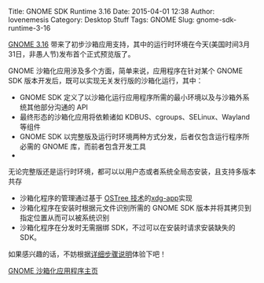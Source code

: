 Title: GNOME SDK Runtime 3.16
Date: 2015-04-01 12:38
Author: lovenemesis
Category: Desktop Stuff
Tags: GNOME
Slug: gnome-sdk-runtime-3-16

[GNOME 3.16](https://linuxtoy.org/archives/gnome-3-16.html)
带来了初步沙箱应用支持，其中的运行时环境在今天(美国时间3月31日，非愚人节)发布首个正式预览版了。

GNOME 沙箱化应用涉及多个方面，简单来说，应用程序在针对某个 GNOME SDK
版本开发后，既可以实现无关发行版的沙箱化运行，其中：

* GNOME SDK
定义了以沙箱化运行应用程序所需的最小环境以及与沙箱外系统其他部分沟通的
API  
* 最终形态的沙箱化应用将依赖诸如 KDBUS、cgroups、SELinux、Wayland
等组件  
* GNOME SDK
以完整版及运行时环境两种方式分发，后者仅包含运行程序所必需的 GNOME
库，而前者包含开发工具  
*
无论完整版还是运行时环境，都可以以用户态或者系统全局态安装，且支持多版本共存  
* 沙箱化程序的管理通过基于 [OSTree
技术](https://wiki.gnome.org/Projects/OSTree)的[xdg-app](https://github.com/alexlarsson/xdg-app)实现  
* 沙箱化程序在安装时根据元文件识别所需的 GNOME SDK
版本并将其拷贝到指定位置从而可以被系统识别  
* 沙箱化程序在分发时无需捆绑 SDK，不过可以在安装时请求安装缺失的 SDK。

如果感兴趣的话，不妨根据[详细步骤说明](https://blogs.gnome.org/alexl/2015/03/31/official-gnome-sdk-runtime-builds-are-out/)体验下吧！

[GNOME
沙箱化应用程序主页](https://wiki.gnome.org/Projects/SandboxedApps)
